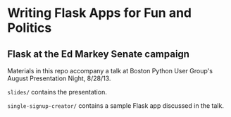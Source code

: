 # Writing Flask Apps for Fun and Politics
## Flask at the Ed Markey Senate campaign

Materials in this repo accompany a talk at Boston Python User Group's August Presentation Night, 8/28/13.

`slides/` contains the presentation.

`single-signup-creator/` contains a sample Flask app discussed in the talk.
